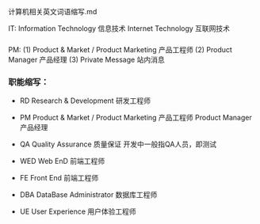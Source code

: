 计算机相关英文词语缩写.md

IT: 
Information Technology 信息技术
Internet Technology 互联网技术

###
PM:
(1) Product & Market / Product Marketing	产品工程师 
(2) Product Manager 产品经理
(3) Private Message 站内消息

### 职能缩写：
- RD	Research & Development	研发工程师
- PM  Product & Market / Product Marketing	产品工程师 Product Manager 产品经理

- QA	Quality Assurance	质量保证 开发中一般指QA人员，即测试
- WED	Web EnD	前端工程师
- FE	Front End	前端工程师
- DBA	DataBase Administrator	数据库工程师
- UE	User Experience	用户体验工程师
